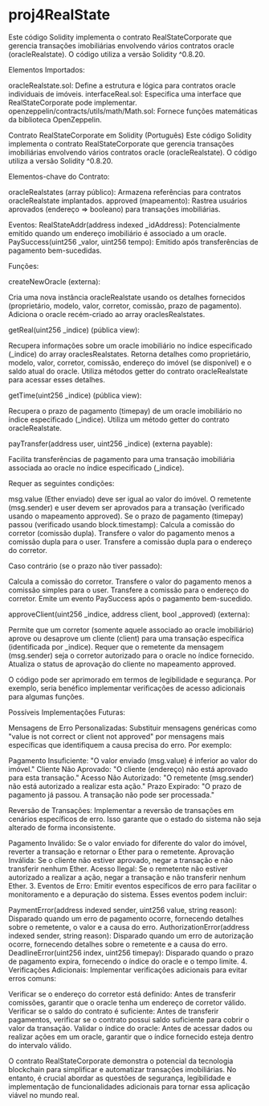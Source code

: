 # proj4RealState
Este código Solidity implementa o contrato RealStateCorporate que gerencia transações imobiliárias envolvendo vários contratos oracle (oracleRealstate). O código utiliza a versão Solidity ^0.8.20.

Elementos Importados:

oracleRealstate.sol: Define a estrutura e lógica para contratos oracle individuais de imóveis.
interfaceReal.sol: Especifica uma interface que RealStateCorporate pode implementar.
openzeppelin/contracts/utils/math/Math.sol: Fornece funções matemáticas da biblioteca OpenZeppelin.


Contrato RealStateCorporate em Solidity (Português)
Este código Solidity implementa o contrato RealStateCorporate que gerencia transações imobiliárias envolvendo vários contratos oracle (oracleRealstate). O código utiliza a versão Solidity ^0.8.20.

Elementos-chave do Contrato:

oracleRealstates (array público): Armazena referências para contratos oracleRealstate implantados.
approved (mapeamento): Rastrea usuários aprovados (endereço => booleano) para transações imobiliárias.

Eventos:
RealStateAddr(address indexed _idAddress): Potencialmente emitido quando um endereço imobiliário é associado a um oracle.
PaySuccess(uint256 _valor, uint256 tempo): Emitido após transferências de pagamento bem-sucedidas.

Funções:

createNewOracle (externa):

Cria uma nova instância oracleRealstate usando os detalhes fornecidos (proprietário, modelo, valor, corretor, comissão, prazo de pagamento).
Adiciona o oracle recém-criado ao array oraclesRealstates.

getReal(uint256 _indice) (pública view):

Recupera informações sobre um oracle imobiliário no índice especificado (_indice) do array oraclesRealstates.
Retorna detalhes como proprietário, modelo, valor, corretor, comissão, endereço do imóvel (se disponível) e o saldo atual do oracle.
Utiliza métodos getter do contrato oracleRealstate para acessar esses detalhes.

getTime(uint256 _indice) (pública view):

Recupera o prazo de pagamento (timepay) de um oracle imobiliário no índice especificado (_indice).
Utiliza um método getter do contrato oracleRealstate.

payTransfer(address user, uint256 _indice) (externa payable):

Facilita transferências de pagamento para uma transação imobiliária associada ao oracle no índice especificado (_indice).

Requer as seguintes condições:

msg.value (Ether enviado) deve ser igual ao valor do imóvel.
O remetente (msg.sender) e user devem ser aprovados para a transação (verificado usando o mapeamento approved).
Se o prazo de pagamento (timepay) passou (verificado usando block.timestamp):
Calcula a comissão do corretor (comissão dupla).
Transfere o valor do pagamento menos a comissão dupla para o user.
Transfere a comissão dupla para o endereço do corretor.

Caso contrário (se o prazo não tiver passado):

Calcula a comissão do corretor.
Transfere o valor do pagamento menos a comissão simples para o user.
Transfere a comissão para o endereço do corretor.
Emite um evento PaySuccess após o pagamento bem-sucedido.

approveClient(uint256 _indice, address client, bool _approved) (externa):

Permite que um corretor (somente aquele associado ao oracle imobiliário) aprove ou desaprove um cliente (client) para uma transação específica (identificada por _indice).
Requer que o remetente da mensagem (msg.sender) seja o corretor autorizado para o oracle no índice fornecido.
Atualiza o status de aprovação do cliente no mapeamento approved.

O código pode ser aprimorado em termos de legibilidade e segurança. Por exemplo, seria benéfico implementar verificações de acesso adicionais para algumas funções.

Possíveis Implementações Futuras:

Mensagens de Erro Personalizadas: Substituir mensagens genéricas como "value is not correct or client not approved" por mensagens mais específicas que identifiquem a causa precisa do erro. Por exemplo:

Pagamento Insuficiente: "O valor enviado (msg.value) é inferior ao valor do imóvel."
Cliente Não Aprovado: "O cliente (endereço) não está aprovado para esta transação."
Acesso Não Autorizado: "O remetente (msg.sender) não está autorizado a realizar esta ação."
Prazo Expirado: "O prazo de pagamento já passou. A transação não pode ser processada."

Reversão de Transações: Implementar a reversão de transações em cenários específicos de erro. Isso garante que o estado do sistema não seja alterado de forma inconsistente.

Pagamento Inválido: Se o valor enviado for diferente do valor do imóvel, reverter a transação e retornar o Ether para o remetente.
Aprovação Inválida: Se o cliente não estiver aprovado, negar a transação e não transferir nenhum Ether.
Acesso Ilegal: Se o remetente não estiver autorizado a realizar a ação, negar a transação e não transferir nenhum Ether.
3. Eventos de Erro: Emitir eventos específicos de erro para facilitar o monitoramento e a depuração do sistema. Esses eventos podem incluir:

PaymentError(address indexed sender, uint256 value, string reason): Disparado quando um erro de pagamento ocorre, fornecendo detalhes sobre o remetente, o valor e a causa do erro.
AuthorizationError(address indexed sender, string reason): Disparado quando um erro de autorização ocorre, fornecendo detalhes sobre o remetente e a causa do erro.
DeadlineError(uint256 index, uint256 timepay): Disparado quando o prazo de pagamento expira, fornecendo o índice do oracle e o tempo limite.
4. Verificações Adicionais: Implementar verificações adicionais para evitar erros comuns:

Verificar se o endereço do corretor está definido: Antes de transferir comissões, garantir que o oracle tenha um endereço de corretor válido.
Verificar se o saldo do contrato é suficiente: Antes de transferir pagamentos, verificar se o contrato possui saldo suficiente para cobrir o valor da transação.
Validar o índice do oracle: Antes de acessar dados ou realizar ações em um oracle, garantir que o índice fornecido esteja dentro do intervalo válido.

O contrato RealStateCorporate demonstra o potencial da tecnologia blockchain para simplificar e automatizar transações imobiliárias. No entanto, é crucial abordar as questões de segurança, legibilidade e implementação de funcionalidades adicionais para tornar essa aplicação viável no mundo real.
